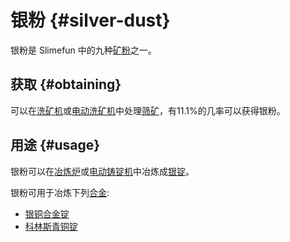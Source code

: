 # 银粉 {#silver-dust}

银粉是 Slimefun 中的九种[矿粉](/Dusts)之一。

## 获取 {#obtaining}

可以在[洗矿机](/Ore-Washer)或[电动洗矿机](/Electric-Dust-Washer)中处理[筛矿](/Sifted-Ore)，有11.1%的几率可以获得银粉。

## 用途 {#usage}

银粉可以在[冶炼炉](/Smeltery)或[电动铸锭机](/Electric-Ingot-Factory)中冶炼成[银锭](/Silver-Ingot)。

银粉可用于冶炼下列[合金](/Ingots#Alloys):

* [银铜合金锭](/Billon-Ingot)
* [科林斯青铜锭](/Corinthian-Bronze-Ingot)
